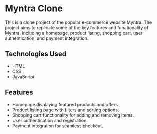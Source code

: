 # Myntra Clone

This is a clone project of the popular e-commerce website Myntra. 
The project aims to replicate some of the key features and functionality of Myntra,
including a homepage, product listing, shopping cart, user authentication, and payment integration.

## Technologies Used

- HTML
- CSS
- JavaScript

## Features

- Homepage displaying featured products and offers.
- Product listing page with filters and sorting options.
- Shopping cart functionality for adding and removing items.
- User authentication and registration.
- Payment integration for seamless checkout.



